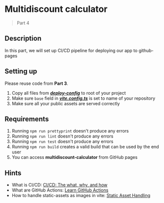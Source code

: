 # Multidiscount calculator

> Part 4

## Description

In this part, we will set up CI/CD pipeline for deploying our app to github-pages

## Setting up

Please reuse code from **Part 3**.

1. Copy all files from [***deploy-config***](./deploy-config) to root of your project
2. Make sure `base` field in [***vite.config.ts***](./deploy-config/vite.config.ts) is set to name of your repository
3. Make sure all your public assets are served correctly

## Requirements

1. Running `npm run prettyprint` doesn't produce any errors
2. Running `npm run lint` doesn't produce any errors
3. Running `npm run test` doesn't produce any errors
4. Running `npm run build` creates a valid build that can be used by the end user
5. You can access **multidiscount-calculator** from GitHub pages

## Hints

- What is CI/CD: [CI/CD: The what, why, and how](https://resources.github.com/ci-cd/)
- What are GitHub Actions: [Learn GitHub Actions](https://docs.github.com/en/actions)
- How to handle static-assets as images in vite: [Static Asset Handling](https://vitejs.dev/guide/assets)
